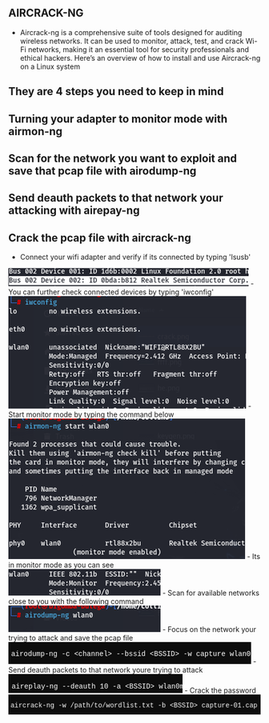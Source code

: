## AIRCRACK-NG
- Aircrack-ng is a comprehensive suite of tools designed for auditing wireless networks. It can be used to monitor, attack, test, and crack Wi-Fi networks, making it an essential tool for security professionals and ethical hackers. Here’s an overview of how to install and use Aircrack-ng on a Linux system
## They are 4 steps you need to keep in mind
## Turning your adapter to monitor mode with airmon-ng
## Scan for the network you want to exploit and save that pcap file with airodump-ng
## Send deauth packets to that network your attacking with airepay-ng
## Crack the pcap file with aircrack-ng
- Connect your wifi adapter and verify if its connected by typing 'lsusb'
<img src="https://github.com/collinsbigomba/Wifi/blob/main/image/crack.png" />
- You can further check connected devices by typing 'iwconfig'
<img src="https://github.com/collinsbigomba/Wifi/blob/main/image/crack1.png" />
- Start monitor mode by typing the command below
<img src="https://github.com/collinsbigomba/Wifi/blob/main/image/crack2.png" />
- Its in monitor mode as you can see
<img src="https://github.com/collinsbigomba/Wifi/blob/main/image/crack3.png" />
- Scan for available networks close to you with the following command
<img src="https://github.com/collinsbigomba/Wifi/blob/main/image/crack4.png" />
- Focus on the network your trying to attack and save the pcap file
<img src="https://github.com/collinsbigomba/Wifi/blob/main/image/crack7.png" />
- Send deauth packets to that network youre trying to attack
<img src="https://github.com/collinsbigomba/Wifi/blob/main/image/crack8.png" />
- Crack the password 
<img src="https://github.com/collinsbigomba/Wifi/blob/main/image/crack9.png" />


